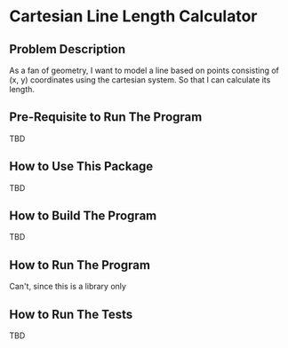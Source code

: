 # Cartesian Line Length Calculator

## Problem Description
As a fan of geometry, I want to model a line based on points consisting of (x, y) coordinates using the cartesian system. So that I can calculate its length.

## Pre-Requisite to Run The Program
TBD

## How to Use This Package
TBD

## How to Build The Program
TBD

## How to Run The Program
Can't, since this is a library only

## How to Run The Tests
TBD
